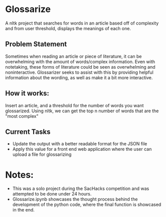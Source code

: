 # Glossarize
A nltk project that searches for words in an article based off of complexity and from user threshold, displays the meanings of each one. 

## Problem Statement
Sometimes when reading an article or piece of literature, it can be overwhelming with the amount of words/complex information. Even with notetaking, these forms of literature could be seen as overwhelming and noninteractive. Glossarizer seeks to assist with this by providing helpful information about the wording, as well as make it a bit more interactive. 

## How it works:
Insert an article, and a threshold for the number of words you want glossarized. Using nltk, we can get the top n number of words that are the "most complex"

## Current Tasks
- Update the output with a better readable format for the JSON file
- Apply this value for a front end web application where the user can upload a file for glossarizing


# Notes:
- This was a solo project during the SacHacks competition and was attempted to be done under 24 hours.
- Glossarize.ipynb showcases the thought process behind the development of the python code, where the final function is showcased in the end. 
